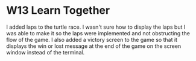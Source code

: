 # W13 Learn Together

I added laps to the turtle race. I wasn't sure how to display
the laps but I was able to make it so the laps were implemented
and not obstructing the flow of the game. I also added a
victory screen to the game so that it displays the win or lost
message at the end of the game on the screen window instead of
the terminal.